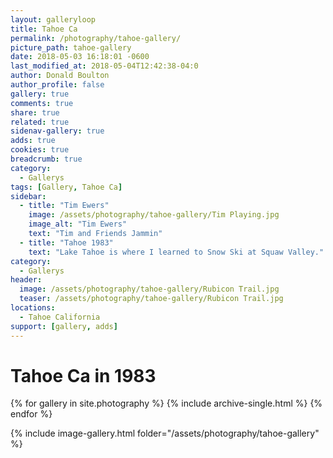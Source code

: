 ```yaml
---
layout: galleryloop
title: Tahoe Ca
permalink: /photography/tahoe-gallery/
picture_path: tahoe-gallery
date: 2018-05-03 16:18:01 -0600
last_modified_at: 2018-05-04T12:42:38-04:0
author: Donald Boulton
author_profile: false
gallery: true
comments: true
share: true
related: true
sidenav-gallery: true
adds: true
cookies: true
breadcrumb: true
category:
  - Gallerys
tags: [Gallery, Tahoe Ca] 
sidebar:
  - title: "Tim Ewers"
    image: /assets/photography/tahoe-gallery/Tim Playing.jpg
    image_alt: "Tim Ewers"
    text: "Tim and Friends Jammin"
  - title: "Tahoe 1983"
    text: "Lake Tahoe is where I learned to Snow Ski at Squaw Valley."
category:
  - Gallerys
header:
  image: /assets/photography/tahoe-gallery/Rubicon Trail.jpg
  teaser: /assets/photography/tahoe-gallery/Rubicon Trail.jpg
locations:
  - Tahoe California
support: [gallery, adds]
---
```

# Tahoe Ca in 1983

{% for gallery in site.photography %}
  {% include archive-single.html %}
{% endfor %}

{% include image-gallery.html folder="/assets/photography/tahoe-gallery" %}